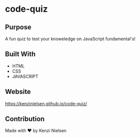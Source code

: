 # code-quiz

## Purpose
A fun quiz to test your knoweledge on JavaScript fundamental's! 

## Built With
* HTML
* CSS
* JAVASCRIPT

## Website
https://kenzinielsen.github.io/code-quiz/

## Contribution
Made with ❤️ by Kenzi Nielsen

